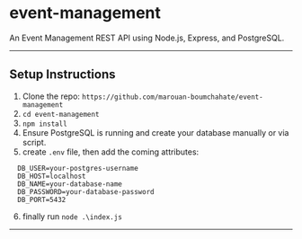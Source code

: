 # event-management
An Event Management REST API using Node.js, Express, and  PostgreSQL.

---
 
## Setup Instructions
1. Clone the repo: ```https://github.com/marouan-boumchahate/event-management```
2. ```cd event-management```
3. ```npm install```
4. Ensure PostgreSQL is running and create your database manually or via script.
5. create ```.env``` file, then add the coming attributes:
```
  DB_USER=your-postgres-username
  DB_HOST=localhost
  DB_NAME=your-database-name
  DB_PASSWORD=your-database-password
  DB_PORT=5432
```
6. finally run ```node .\index.js```

---


